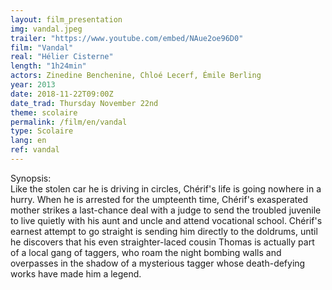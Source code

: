 ```yaml
---
layout: film_presentation
img: vandal.jpeg
trailer: "https://www.youtube.com/embed/NAue2oe96D0"
film: "Vandal"
real: "Hélier Cisterne"
length: "1h24min"
actors: Zinedine Benchenine, Chloé Lecerf, Émile Berling
year: 2013
date: 2018-11-22T09:00Z
date_trad: Thursday November 22nd 
theme: scolaire
permalink: /film/en/vandal
type: Scolaire
lang: en
ref: vandal
---
```



<span class="name"> Synopsis:</span> <br/>
<span class="resumefilm"> Like the stolen car he is driving in circles, Chérif's life is going nowhere in a hurry. When he is arrested for the umpteenth time, Chérif's exasperated mother strikes a last-chance deal with a judge to send the troubled juvenile to live quietly with his aunt and uncle and attend vocational school. Chérif's earnest attempt to go straight is sending him directly to the doldrums, until he discovers that his even straighter-laced cousin Thomas is actually part of a local gang of taggers, who roam the night bombing walls and overpasses in the shadow of a mysterious tagger whose death-defying works have made him a legend. </span>
